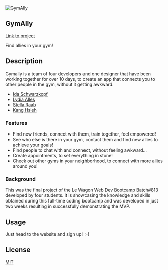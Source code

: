 ![GymAlly](https://res.cloudinary.com/dhrtgukmg/image/upload/v1662731268/Gymally/gymally-cover_n84b3z.jpg)
## GymAlly

[Link to project](http://www.gymally.fitness)

Find allies in your gym!

## Description

Gymally is a team of four developers and one designer that have been working together for over 10 days, to create an app that connects you to other people in the gym, without it getting awkward.

* [Ida Schwarzkopf](https://github.com/idaehis)
* [Lydia Alles](https://github.com/missalles)
* [Stella Raab](https://github.com/if-stella)
* [Kang Hsieh](https://github.com/kanghsieh)

### Features

* Find new friends, connect with them, train together, feel empowered!
* See who else is there in your gym, contact them and find new allies to achieve your goals!
* Find people to chat with and connect, without feeling awkward...
* Create appointments, to set everything in stone!
* Check out other gyms in your neighborhood, to connect with more allies around you!

### Background

This was the final project of the Le Wagon Web Dev Bootcamp Batch#813 developed by four students.
It is showcasing the knowledge and skills obtained during this full-time coding bootcamp and was developed in just two weeks resulting in successfully demonstrating the MVP.

## Usage

Just head to the website and sign up! :-)

## License
[MIT](https://choosealicense.com/licenses/mit/)
